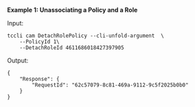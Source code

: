 **Example 1: Unassociating a Policy and a Role**



Input: 

```
tccli cam DetachRolePolicy --cli-unfold-argument  \
    --PolicyId 1\
    --DetachRoleId 4611686018427397905
```

Output: 
```
{
    "Response": {
        "RequestId": "62c57079-8c81-469a-9112-9c5f2025b0b0"
    }
}
```


